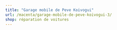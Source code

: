 ```yaml
---
title: "Garage mobile de Peve Koivogui"
url: /macenta/garage-mobile-de-peve-koivogui-3/
shop: réparation de voitures
---
```

